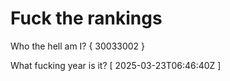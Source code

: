 # Fuck the rankings

Who the hell am I?
{ 30033002 }

What fucking year is it?
[ 2025-03-23T06:46:40Z ]
